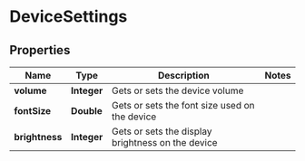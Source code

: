 
# DeviceSettings

## Properties
Name | Type | Description | Notes
------------ | ------------- | ------------- | -------------
**volume** | **Integer** | Gets or sets the device volume | 
**fontSize** | **Double** | Gets or sets the font size used on the device | 
**brightness** | **Integer** | Gets or sets the display brightness on the device | 



